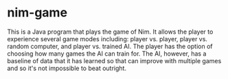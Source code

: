 # nim-game
This is a Java program that plays the game of Nim. It allows the player to experience several game modes including: player vs. player, player vs. random computer, and player vs. trained AI. The player has the option of choosing how many games the AI can train for. The AI, however, has a baseline of data that it has learned so that can improve with multiple games and so it's not impossible to beat outright.
